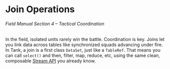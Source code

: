 # Join Operations
###### *Field Manual Section 4* – Tactical Coordination
In the field, isolated units rarely win the battle. Coordination is key. Joins let you link data across tables like synchronized squads advancing under fire.
In Tank, a join is a first class `DataSet`, just like a `TableRef`. That means you can call `select()` and then, filter, map, reduce, etc, using the same clean, composable [Stream API](https://docs.rs/futures/latest/futures/prelude/trait.Stream.html) you already know.

